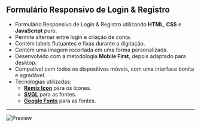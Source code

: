 
## Formulário Responsivo de Login & Registro

- Formulário Responsivo de Login & Registro utilizando **HTML**, **CSS** e **JavaScript** puro.
- Permite alternar entre login e criação de conta.
- Contém labels flutuantes e fixas durante a digitação.
- Contém uma imagem recortada em uma forma personalizada.
- Desenvolvido com a metodologia **Mobile First**, depois adaptado para desktop.
- Compatível com todos os dispositivos móveis, com uma interface bonita e agradável.
- Tecnologias utilizadas:
  - **[Remix Icon](https://remixicon.com/)** para os ícones.
  - **[SVGL](https://svgl.app/)** para as fontes. 
  - **[Google Fonts](https://fonts.google.com/)** para as fontes.  

---

![Preview](preview.png)
